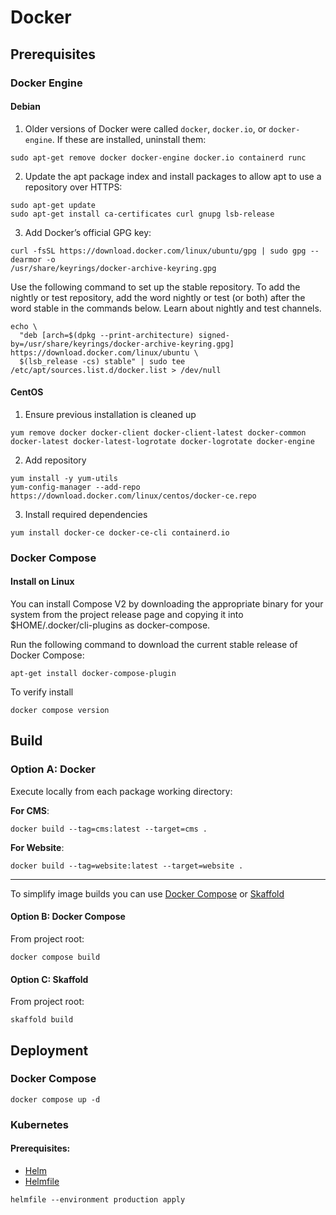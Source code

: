 # Docker

## Prerequisites

### Docker Engine

#### Debian

1. Older versions of Docker were called `docker`, `docker.io`, or `docker-engine`. If these are installed, uninstall them:

```shell
sudo apt-get remove docker docker-engine docker.io containerd runc
```

2. Update the apt package index and install packages to allow apt to use a repository over HTTPS:

```shell
sudo apt-get update
sudo apt-get install ca-certificates curl gnupg lsb-release
```

3. Add Docker’s official GPG key:

```shell
curl -fsSL https://download.docker.com/linux/ubuntu/gpg | sudo gpg --dearmor -o
/usr/share/keyrings/docker-archive-keyring.gpg
```

Use the following command to set up the stable repository. To add the nightly or test repository, add the word nightly or test (or both)
after the word stable in the commands below. Learn about nightly and test channels.

```shell
echo \
  "deb [arch=$(dpkg --print-architecture) signed-by=/usr/share/keyrings/docker-archive-keyring.gpg] https://download.docker.com/linux/ubuntu \
  $(lsb_release -cs) stable" | sudo tee /etc/apt/sources.list.d/docker.list > /dev/null
```

#### CentOS

1. Ensure previous installation is cleaned up

```shell
yum remove docker docker-client docker-client-latest docker-common docker-latest docker-latest-logrotate docker-logrotate docker-engine
```

2. Add repository

```shell
yum install -y yum-utils
yum-config-manager --add-repo https://download.docker.com/linux/centos/docker-ce.repo
```

3. Install required dependencies

```shell
yum install docker-ce docker-ce-cli containerd.io
```

### Docker Compose

#### Install on Linux

You can install Compose V2 by downloading the appropriate binary for your system from the project release page and copying it into $HOME/.docker/cli-plugins as
docker-compose.

Run the following command to download the current stable release of Docker Compose:

```shell
apt-get install docker-compose-plugin
```

To verify install

```shell
docker compose version
```

## Build

### Option A: Docker

Execute locally from each package working directory:

**For CMS**:

```shell
docker build --tag=cms:latest --target=cms .
```

**For Website**:

```shell
docker build --tag=website:latest --target=website .
```

---

To simplify image builds you can use [Docker Compose](#docker-compose) or [Skaffold](https://skaffold.dev)

#### Option B: Docker Compose

From project root:

```shell
docker compose build
```

#### Option C: Skaffold

From project root:

```shell
skaffold build
```

## Deployment

### Docker Compose

```shell
docker compose up -d
```

### Kubernetes

#### Prerequisites:

- [Helm](https://github.com/helm/helm)
- [Helmfile](https://github.com/helmfile/helmfile)

```shell
helmfile --environment production apply
```

